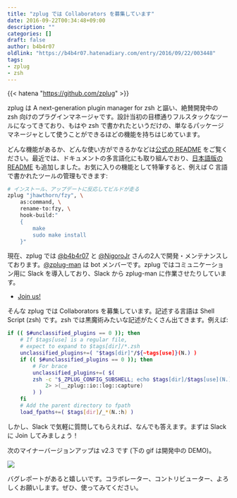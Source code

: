 ```yaml
---
title: "zplug では Collaborators を募集しています"
date: 2016-09-22T00:34:48+09:00
description: ""
categories: []
draft: false
author: b4b4r07
oldlink: "https://b4b4r07.hatenadiary.com/entry/2016/09/22/003448"
tags:
- zplug
- zsh
---
```


{{< hatena "https://github.com/zplug" >}}

zplug は A next-generation plugin manager for zsh と謳い、絶賛開発中の zsh 向けのプラグインマネージャです。設計当初の目標通りフルスタックなツールになってきており、もはや zsh で書かれたというだけの、単なるパッケージマネージャとして使うことができるほどの機能を持ちはじめています。

どんな機能があるか、どんな使い方ができるかなどは[公式の README](https://github.com/zplug/zplug/blob/master/README.md) をご覧ください。最近では、ドキュメントの多言語化にも取り組んでおり、[日本語版の README](https://github.com/zplug/zplug/blob/master/doc/guide/ja/README.md) も追加しました。お気に入りの機能として特筆すると、例えば C 言語で書かれたツールの管理もできます:

```sh
# インストール、アップデートに反応してビルドが走る
zplug "jhawthorn/fzy", \
    as:command, \
    rename-to:fzy, \
    hook-build:"
    {
        make
        sudo make install
    }"
```

現在、zplug では [@b4b4r07](https://github.com/b4b4r07) と [@NigoroJr](https://github.com/NigoroJr) さんの2人で開発・メンテナンスしております。[@zplug-man](https://github.com/zplug-man) は bot メンバーです。zplug ではコミュニケーション用に Slack を導入しており、Slack から zplug-man に作業させたりしています。

- [Join us!](https://zplug.herokuapp.com)

そんな zplug では Collaborators を募集しています。記述する言語は Shell Script (zsh) です。zsh では黒魔術みたいな記述がたくさん出てきます。例えば:

```sh
if (( $#unclassified_plugins == 0 )); then
    # If $tags[use] is a regular file,
    # expect to expand to $tags[dir]/*.zsh
    unclassified_plugins+=( "$tags[dir]"/${~tags[use]}(N.) )
    if (( $#unclassified_plugins == 0 )); then
        # For brace
        unclassified_plugins+=( $(
        zsh -c "$_ZPLUG_CONFIG_SUBSHELL; echo $tags[dir]/$tags[use](N.)" \
            2> >(__zplug::io::log::capture)
        ) )
    fi
    # Add the parent directory to fpath
    load_fpaths+=( $tags[dir]/_*(N.:h) )
```

しかし、Slack で気軽に質問してもらえれば、なんでも答えます。まずは Slack に Join してみましょう！

次のマイナーバージョンアップは v2.3 です (下の gif  は開発中の DEMO)。

![](https://cl.ly/3j3x3q1i2p0t/demo3.gif)

バグレポートがあると嬉しいです。コラボレーター、コントリビューター、よろしくお願いします。ぜひ、使ってみてください。
